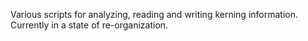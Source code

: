 Various scripts for analyzing, reading and writing kerning information.
Currently in a state of re-organization.